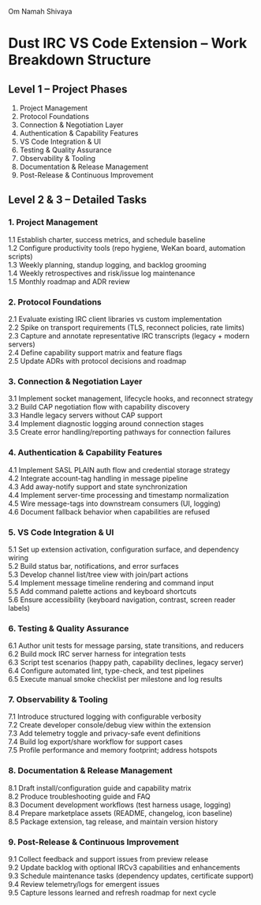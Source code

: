 Om Namah Shivaya
# Dust IRC VS Code Extension – Work Breakdown Structure

## Level 1 – Project Phases
1. Project Management
2. Protocol Foundations
3. Connection & Negotiation Layer
4. Authentication & Capability Features
5. VS Code Integration & UI
6. Testing & Quality Assurance
7. Observability & Tooling
8. Documentation & Release Management
9. Post-Release & Continuous Improvement

## Level 2 & 3 – Detailed Tasks

### 1. Project Management
1.1 Establish charter, success metrics, and schedule baseline  
1.2 Configure productivity tools (repo hygiene, WeKan board, automation scripts)  
1.3 Weekly planning, standup logging, and backlog grooming  
1.4 Weekly retrospectives and risk/issue log maintenance  
1.5 Monthly roadmap and ADR review

### 2. Protocol Foundations
2.1 Evaluate existing IRC client libraries vs custom implementation  
2.2 Spike on transport requirements (TLS, reconnect policies, rate limits)  
2.3 Capture and annotate representative IRC transcripts (legacy + modern servers)  
2.4 Define capability support matrix and feature flags  
2.5 Update ADRs with protocol decisions and roadmap

### 3. Connection & Negotiation Layer
3.1 Implement socket management, lifecycle hooks, and reconnect strategy  
3.2 Build CAP negotiation flow with capability discovery  
3.3 Handle legacy servers without CAP support  
3.4 Implement diagnostic logging around connection stages  
3.5 Create error handling/reporting pathways for connection failures

### 4. Authentication & Capability Features
4.1 Implement SASL PLAIN auth flow and credential storage strategy  
4.2 Integrate account-tag handling in message pipeline  
4.3 Add away-notify support and state synchronization  
4.4 Implement server-time processing and timestamp normalization  
4.5 Wire message-tags into downstream consumers (UI, logging)  
4.6 Document fallback behavior when capabilities are refused

### 5. VS Code Integration & UI
5.1 Set up extension activation, configuration surface, and dependency wiring  
5.2 Build status bar, notifications, and error surfaces  
5.3 Develop channel list/tree view with join/part actions  
5.4 Implement message timeline rendering and command input  
5.5 Add command palette actions and keyboard shortcuts  
5.6 Ensure accessibility (keyboard navigation, contrast, screen reader labels)

### 6. Testing & Quality Assurance
6.1 Author unit tests for message parsing, state transitions, and reducers  
6.2 Build mock IRC server harness for integration tests  
6.3 Script test scenarios (happy path, capability declines, legacy server)  
6.4 Configure automated lint, type-check, and test pipelines  
6.5 Execute manual smoke checklist per milestone and log results

### 7. Observability & Tooling
7.1 Introduce structured logging with configurable verbosity  
7.2 Create developer console/debug view within the extension  
7.3 Add telemetry toggle and privacy-safe event definitions  
7.4 Build log export/share workflow for support cases  
7.5 Profile performance and memory footprint; address hotspots

### 8. Documentation & Release Management
8.1 Draft install/configuration guide and capability matrix  
8.2 Produce troubleshooting guide and FAQ  
8.3 Document development workflows (test harness usage, logging)  
8.4 Prepare marketplace assets (README, changelog, icon baseline)  
8.5 Package extension, tag release, and maintain version history

### 9. Post-Release & Continuous Improvement
9.1 Collect feedback and support issues from preview release  
9.2 Update backlog with optional IRCv3 capabilities and enhancements  
9.3 Schedule maintenance tasks (dependency updates, certificate support)  
9.4 Review telemetry/logs for emergent issues  
9.5 Capture lessons learned and refresh roadmap for next cycle
